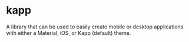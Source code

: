 # kapp
A library that can be used to easily create mobile or desktop applications with either a Material, iOS, or Kapp (default) theme.
